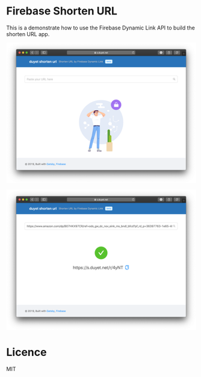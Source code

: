 # Firebase Shorten URL
This is a demonstrate how to use the Firebase Dynamic Link API to build the shorten URL app.

![](.github/screenshot.png)

![](.github/screenshot2.png)


# Licence
MIT

